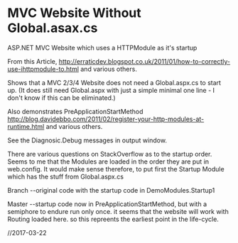 # MVC Website Without Global.asax.cs
ASP.NET MVC Website which uses a HTTPModule as it's startup

From this Article,
http://erraticdev.blogspot.co.uk/2011/01/how-to-correctly-use-ihttpmodule-to.html
and various others.

Shows that a MVC 2/3/4 Website does not need a Global.aspx.cs to start up.
(It does still need Global.aspx with just a simple minimal one line - I don't know if this can be eliminated.)

Also demonstrates PreApplicationStartMethod
http://blog.davidebbo.com/2011/02/register-your-http-modules-at-runtime.html
and various others.

See the Diagnosic.Debug messages in output window.

There are various questions on StackOverflow as to the startup order.
Seems to me that the Modules are loaded in the order they are put in web.config.
It would make sense therefore, to put first the Startup Module which has the stuff from Global.aspx.cs

Branch
--original code with the startup code in DemoModules.Startup1

Master
--startup code now in PreApplicationStartMethod, but with a semiphore to endure run only once.
  it seems that the website will work with Routing loaded here.
  so this repreents the earliest point in the life-cycle.
  

//2017-03-22
